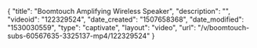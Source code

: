 {
    "title": "Boomtouch Amplifying Wireless Speaker",
    "description": "",
    "videoid": "122329524",
    "date_created": "1507658368",
    "date_modified": "1530030559",
    "type": "captivate",
    "layout": "video",
    "url": "\/v\/boomtouch-subs-60567635-3325137-mp4\/122329524"
}